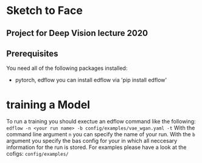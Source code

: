 # Sketch to Face
## Project for Deep Vision lecture 2020

## Prerequisites
You need all of the following packages installed:
* pytorch, edflow
you can install edflow via 'pip install edflow'

# training a Model
To run a training you should exectue an edflow command like the following:
`edflow -n <your run name> -b config/examples/vae_wgan.yaml -t`
With the command line argument `n` you can specify the name of your run.
With the `b` argument you specify the bas config for your in which all neccesary information for the run is stored.
For examples please have a look at the cofigs: `config/examples/`
